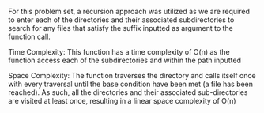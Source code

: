For this problem set, a recursion approach was utilized as we are required to enter each of the directories and their associated subdirectories to search for any files that satisfy the suffix inputted as argument to the function call.

Time Complexity:
This function has a time complexity of O(n) as the function access each of the subdirectories and within the path inputted

Space Complexity:
The function traverses the directory and calls itself once with every traversal until the base condition have been met (a file has been reached). As such, all the directories and their associated sub-directories are visited at least once, resulting in a linear space complexity of O(n) 
